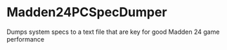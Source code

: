 # Madden24PCSpecDumper
Dumps system specs to a text file that are key for good Madden 24 game performance
